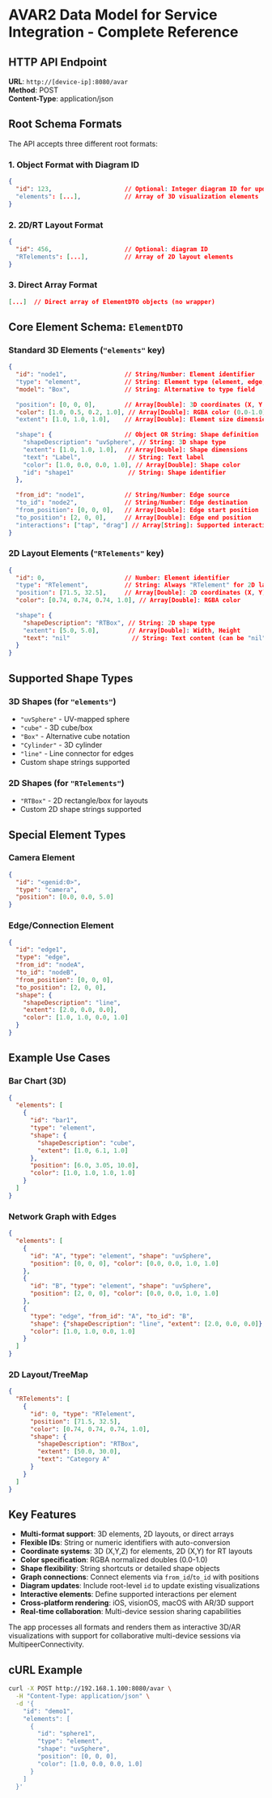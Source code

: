 # AVAR2 Data Model for Service Integration - Complete Reference

## HTTP API Endpoint
**URL**: `http://[device-ip]:8080/avar`  
**Method**: POST  
**Content-Type**: application/json

## Root Schema Formats

The API accepts three different root formats:

### 1. Object Format with Diagram ID
```json
{
  "id": 123,                    // Optional: Integer diagram ID for updates
  "elements": [...],            // Array of 3D visualization elements
}
```

### 2. 2D/RT Layout Format  
```json
{
  "id": 456,                    // Optional: diagram ID
  "RTelements": [...],          // Array of 2D layout elements
}
```

### 3. Direct Array Format
```json
[...]  // Direct array of ElementDTO objects (no wrapper)
```

## Core Element Schema: `ElementDTO`

### Standard 3D Elements (`"elements"` key)
```json
{
  "id": "node1",                // String/Number: Element identifier
  "type": "element",            // String: Element type (element, edge, camera)
  "model": "Box",               // String: Alternative to type field
  
  "position": [0, 0, 0],        // Array[Double]: 3D coordinates (X, Y, Z)
  "color": [1.0, 0.5, 0.2, 1.0], // Array[Double]: RGBA color (0.0-1.0)
  "extent": [1.0, 1.0, 1.0],    // Array[Double]: Element size dimensions
  
  "shape": {                    // Object OR String: Shape definition
    "shapeDescription": "uvSphere", // String: 3D shape type
    "extent": [1.0, 1.0, 1.0],  // Array[Double]: Shape dimensions  
    "text": "Label",             // String: Text label
    "color": [1.0, 0.0, 0.0, 1.0], // Array[Double]: Shape color
    "id": "shape1"               // String: Shape identifier
  },
  
  "from_id": "node1",           // String/Number: Edge source
  "to_id": "node2",             // String/Number: Edge destination
  "from_position": [0, 0, 0],   // Array[Double]: Edge start position
  "to_position": [2, 0, 0],     // Array[Double]: Edge end position
  "interactions": ["tap", "drag"] // Array[String]: Supported interactions
}
```

### 2D Layout Elements (`"RTelements"` key)
```json
{
  "id": 0,                      // Number: Element identifier
  "type": "RTelement",          // String: Always "RTelement" for 2D layouts
  "position": [71.5, 32.5],     // Array[Double]: 2D coordinates (X, Y)
  "color": [0.74, 0.74, 0.74, 1.0], // Array[Double]: RGBA color
  
  "shape": {
    "shapeDescription": "RTBox", // String: 2D shape type
    "extent": [5.0, 5.0],        // Array[Double]: Width, Height
    "text": "nil"                 // String: Text content (can be "nil")
  }
}
```

## Supported Shape Types

### 3D Shapes (for `"elements"`)
- `"uvSphere"` - UV-mapped sphere
- `"cube"` - 3D cube/box
- `"Box"` - Alternative cube notation
- `"Cylinder"` - 3D cylinder
- `"line"` - Line connector for edges
- Custom shape strings supported

### 2D Shapes (for `"RTelements"`)
- `"RTBox"` - 2D rectangle/box for layouts
- Custom 2D shape strings supported

## Special Element Types

### Camera Element
```json
{
  "id": "<genid:0>",
  "type": "camera",
  "position": [0.0, 0.0, 5.0]
}
```

### Edge/Connection Element
```json
{
  "id": "edge1",
  "type": "edge", 
  "from_id": "nodeA",
  "to_id": "nodeB",
  "from_position": [0, 0, 0],
  "to_position": [2, 0, 0],
  "shape": {
    "shapeDescription": "line",
    "extent": [2.0, 0.0, 0.0],
    "color": [1.0, 1.0, 0.0, 1.0]
  }
}
```

## Example Use Cases

### Bar Chart (3D)
```json
{
  "elements": [
    {
      "id": "bar1",
      "type": "element",
      "shape": {
        "shapeDescription": "cube",
        "extent": [1.0, 6.1, 1.0]
      },
      "position": [6.0, 3.05, 10.0],
      "color": [1.0, 1.0, 1.0, 1.0]
    }
  ]
}
```

### Network Graph with Edges
```json
{
  "elements": [
    {
      "id": "A", "type": "element", "shape": "uvSphere",
      "position": [0, 0, 0], "color": [0.0, 0.0, 1.0, 1.0]
    },
    {
      "id": "B", "type": "element", "shape": "uvSphere", 
      "position": [2, 0, 0], "color": [0.0, 0.0, 1.0, 1.0]
    },
    {
      "type": "edge", "from_id": "A", "to_id": "B",
      "shape": {"shapeDescription": "line", "extent": [2.0, 0.0, 0.0]},
      "color": [1.0, 1.0, 0.0, 1.0]
    }
  ]
}
```

### 2D Layout/TreeMap
```json
{
  "RTelements": [
    {
      "id": 0, "type": "RTelement",
      "position": [71.5, 32.5],
      "color": [0.74, 0.74, 0.74, 1.0],
      "shape": {
        "shapeDescription": "RTBox",
        "extent": [50.0, 30.0],
        "text": "Category A"
      }
    }
  ]
}
```

## Key Features
- **Multi-format support**: 3D elements, 2D layouts, or direct arrays
- **Flexible IDs**: String or numeric identifiers with auto-conversion
- **Coordinate systems**: 3D (X,Y,Z) for elements, 2D (X,Y) for RT layouts
- **Color specification**: RGBA normalized doubles (0.0-1.0)
- **Shape flexibility**: String shortcuts or detailed shape objects
- **Graph connections**: Connect elements via `from_id`/`to_id` with positions
- **Diagram updates**: Include root-level `id` to update existing visualizations
- **Interactive elements**: Define supported interactions per element
- **Cross-platform rendering**: iOS, visionOS, macOS with AR/3D support
- **Real-time collaboration**: Multi-device session sharing capabilities

The app processes all formats and renders them as interactive 3D/AR visualizations with support for collaborative multi-device sessions via MultipeerConnectivity.

## cURL Example
```bash
curl -X POST http://192.168.1.100:8080/avar \
  -H "Content-Type: application/json" \
  -d '{
    "id": "demo1",
    "elements": [
      {
        "id": "sphere1",
        "type": "element",
        "shape": "uvSphere",
        "position": [0, 0, 0],
        "color": [1.0, 0.0, 0.0, 1.0]
      }
    ]
  }'
```